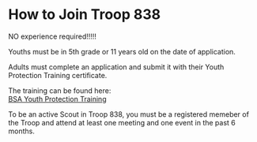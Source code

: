 # How to Join Troop 838

NO experience required!!!!!

Youths must be in 5th grade or 11 years old on the date of application.

Adults must complete an application and submit it with their Youth Protection Training certificate.

The training can be found here:<br>
<a href="http://www.scouting.org/Training/YouthProtection.aspx" target="_blank"> BSA Youth Protection Training</a>

To be an active Scout in Troop 838, you must be a registered memeber of the Troop and attend at least one meeting and one event in the past 6 months.
